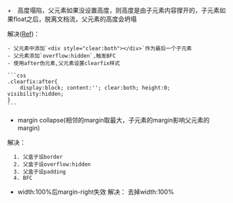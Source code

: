 +　高度塌陷，父元素如果没设置高度，则高度是由子元素内容撑开的，子元素如果float之后，脱离文档流，父元素的高度会坍塌

解决([Ref](http://kayosite.com/remove-floating-style-in-detail.html))：

    - 父元素中添加`<div style="clear:both"></div>`作为最后一个子元素
    - 父元素添加`overflow:hidden`,触发BFC
    - 使用after伪元素,父元素设置clearfix样式

    ```css
    .clearfix:after{
        display:block; content:''; clear:both; height:0; visibility:hidden;
    }
    ```
+ margin collapse(相邻的margin取最大，子元素的margin影响父元素的margin)

解决：

      1. 父盒子设border
      2. 父盒子设overflow:hidden
      3. 父盒子设padding    
      4. BFC    

+ width:100%后margin-right失效
  解决：
       去掉width:100%